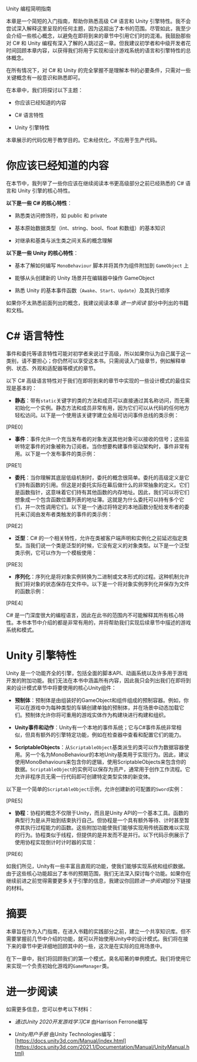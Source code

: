 Unity 编程简明指南

本章是一个简短的入门指南，帮助你熟悉高级 C# 语言和 Unity 引擎特性。我不会尝试深入解释这里呈现的任何主题，因为这超出了本书的范围。尽管如此，我至少会介绍一些核心概念，以避免在即将到来的章节中引用它们时的混淆。我鼓励那些对 C# 和 Unity 编程有深入了解的人跳过这一章。但我建议初学者和中级开发者花时间回顾本章内容，以获得我们将用于实现和设计游戏系统的语言和引擎特性的总体概念。

在所有情况下，对 C# 和 Unity 的完全掌握不是理解本书的必要条件，只需对一些关键概念有一般意识和熟悉即可。

在本章中，我们将探讨以下主题：

+   你应该已经知道的内容

+   C# 语言特性

+   Unity 引擎特性

本章展示的代码仅用于教学目的。它未经优化，不应用于生产代码。

# 你应该已经知道的内容

在本节中，我列举了一些你应该在继续阅读本书更高级部分之前已经熟悉的 C# 语言和 Unity 引擎的核心特性。

**以下是一些 C# 的核心特性**：

+   熟悉类访问修饰符，如 public 和 private

+   基本原始数据类型（int、string、bool、float 和数组）的基本知识

+   对继承和基类与派生类之间关系的概念理解

**以下是一些 Unity 的核心特性**：

+   基本了解如何编写 `MonoBehaviour` 脚本并将其作为组件附加到 `GameObject` 上

+   能够从头创建新的 Unity 场景并在编辑器中操作 GameObject

+   熟悉 Unity 的基本事件函数（`Awake`、`Start`、`Update`）及其执行顺序

如果你不太熟悉前面列出的概念，我建议阅读本章 *进一步阅读* 部分中列出的书籍和文档。

# C# 语言特性

事件和委托等语言特性可能对初学者来说过于高级，所以如果你认为自己属于这一类别，请不要担心；你仍然可以享受这本书。只需阅读入门级章节，例如解释单例、状态、外观和适配器等模式的章节。

以下 C# 高级语言特性对于我们在即将到来的章节中实现的一些设计模式的最佳实现是基本的：

+   **静态**：带有`static`关键字的类的方法和成员可以直接通过其名称访问，而无需初始化一个实例。静态方法和成员非常有用，因为它们可以从代码的任何地方轻松访问。以下是一个使用该关键字建立全局可访问事件总线的类示例：

[PRE0]

+   **事件**：事件允许一个充当发布者的对象发送其他对象可以接收的信号；这些监听特定事件的对象被称为订阅者。当你想要构建事件驱动架构时，事件非常有用。以下是一个发布事件的类示例：

[PRE1]

+   **委托**：当你理解其底层低级机制时，委托的概念很简单。委托的高级定义是它们持有函数的引用。但这是对委托实际在幕后做什么的非常抽象的定义。它们是函数指针，这意味着它们持有其他函数的内存地址。因此，我们可以将它们想象成一个包含函数位置列表的地址簿。这就是为什么委托可以持有多个它们，并一次性调用它们。以下是一个通过将特定的本地函数分配给发布者的委托来订阅由发布者类触发的事件的类示例：

[PRE2]

+   **泛型**：C# 的一个相关特性，允许在类被客户端声明和实例化之前延迟指定类型。当我们说一个类是泛型的时候，它没有定义的对象类型。以下是一个泛型类示例，它可以作为一个模板使用：

[PRE3]

+   **序列化**：序列化是将对象实例转换为二进制或文本形式的过程。这种机制允许我们将对象的状态保存在文件中。以下是一个将对象实例序列化并保存为文件的函数示例：

[PRE4]

C# 是一门深度很大的编程语言，因此在此书的范围内不可能解释其所有核心特性。本书本节中介绍的都是非常有用的，并将帮助我们实现后续章节中描述的游戏系统和模式。

# Unity 引擎特性

Unity 是一个功能齐全的引擎，包括全面的脚本API、动画系统以及许多用于游戏开发的附加功能。我们无法在本书中涵盖所有内容，因此我只会列出我们在即将到来的设计模式章节中将要使用的核心Unity组件：

+   **预制体**：预制体是由组装好的GameObject和组件组成的预制容器。例如，你可以在游戏中为每种类型的车辆创建单独的预制体，并在场景中动态加载它们。预制体允许你将可重用的游戏实体作为构建块进行构建和组织。

+   **Unity事件和动作**：Unity有一个本地的事件系统；它与C#事件系统非常相似，但具有额外的引擎特定功能，例如在检查器中查看和配置它们的能力。

+   **ScriptableObjects**：从`ScriptableObject`基类派生的类可以作为数据容器使用。另一个名为MonoBehaviour的本地Unity基类用于实现行为。因此，建议使用MonoBehaviours来包含你的逻辑，使用ScriptableObjects来包含你的数据。`ScriptableObject`的实例可以保存为资产，通常用于创作工作流程。它允许非程序员无需一行代码即可创建特定类型实体的新变体。

以下是一个简单的`ScriptableObject`示例，允许创建新的可配置的`Sword`实例：

[PRE5]

+   **协程**：协程的概念不仅限于Unity，而且是Unity API的一个基本工具。函数的典型行为是从开始到结束执行自己。但协程是一个具有额外等待、计时甚至暂停其执行过程能力的函数。这些附加功能使我们能够实现用传统函数难以实现的行为。协程类似于线程，但提供的是并发而不是并行。以下代码示例展示了使用协程实现倒计时计时器的实现：

[PRE6]

如我们所见，Unity有一些丰富且直观的功能，使我们能够实现系统和组织数据。由于这些核心功能超出了本书的预期范围，我们无法深入探讨每个功能。如果你在继续前进之前觉得需要更多关于引擎的信息，我建议你回顾*进一步阅读*部分下链接的材料。

# 摘要

本章旨在作为入门指南，在进入书籍的实践部分之前，建立一个共享知识库。但不需要掌握前几节中介绍的功能，就可以开始使用Unity中的设计模式。我们将在接下来的章节中更详细地回顾其中的一些，这次是在实际的应用场景中。

在下一章中，我们将回顾我们的第一个模式，臭名昭著的单例模式。我们将使用它来实现一个负责初始化游戏的`GameManager`类。

# 进一步阅读

如需更多信息，您可以参考以下材料：

+   *通过Unity 2020开发游戏学习C#* 由Harrison Ferrone编写

+   *Unity用户手册* 由Unity Technologies编写：[https://docs.unity3d.com/Manual/index.html](https://docs.unity3d.com/2021.1/Documentation/Manual/UnityManual.html)
